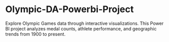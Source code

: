 # Olympic-DA-Powerbi-Project
Explore Olympic Games data through interactive visualizations. This Power BI project analyzes medal counts, athlete performance, and geographic trends from 1900 to present.
